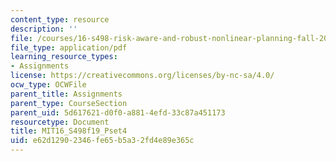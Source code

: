 ```yaml
---
content_type: resource
description: ''
file: /courses/16-s498-risk-aware-and-robust-nonlinear-planning-fall-2019/e62d12902346fe65b5a32fd4e89e365c_MIT16_S498f19_Pset4.pdf
file_type: application/pdf
learning_resource_types:
- Assignments
license: https://creativecommons.org/licenses/by-nc-sa/4.0/
ocw_type: OCWFile
parent_title: Assignments
parent_type: CourseSection
parent_uid: 5d617621-d0f0-a881-4efd-33c87a451173
resourcetype: Document
title: MIT16_S498f19_Pset4
uid: e62d1290-2346-fe65-b5a3-2fd4e89e365c
---
```

